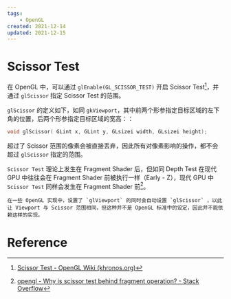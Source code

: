 ```yaml
---
tags:
    - OpenGL
created: 2021-12-14
updated: 2021-12-15
---
```

# Scissor Test

在 OpenGL 中，可以通过 `glEnable(GL_SCISSOR_TEST)` 开启 Scissor Test[^1]，并通过 `glScissor` 指定 Scissor Test 的范围。

`glScissor` 的定义如下，如同 `gkViewport`，其中前两个形参指定目标区域的左下角的位置，后两个形参指定目标区域的宽高：：

```cpp
void glScissor(	GLint x, GLint y, GLsizei width, GLsizei height);
```

超过了 Scissor 范围的像素会被直接丢弃，因此所有对像素影响的操作，都不会超过 `glScissor` 指定的范围。

`Scissor Test` 理论上发生在 Fragment Shader 后，但如同 Depth Test 在现代 GPU 中往往会在 Fragment Shader 前被执行一样（Early - Z），现代 GPU 中 `Scissor Test` 同样会发生在 Fragment Shader 前[^2]。


```ad-note
在一些 OpenGL 实现中，设置了 `glViewport` 的同时会自动设置 `glScissor` ，以此让 Viewport 与 Scissor 范围相同，但这种并不是 OpenGL 标准中的设定，因此并不能依赖这样的实现。
```


# Reference
[^1]:[Scissor Test - OpenGL Wiki (khronos.org)](https://www.khronos.org/opengl/wiki/Scissor_Test)

[^2]: [opengl - Why is scissor test behind fragment operation? - Stack Overflow](https://stackoverflow.com/questions/33808005/why-is-scissor-test-behind-fragment-operation)